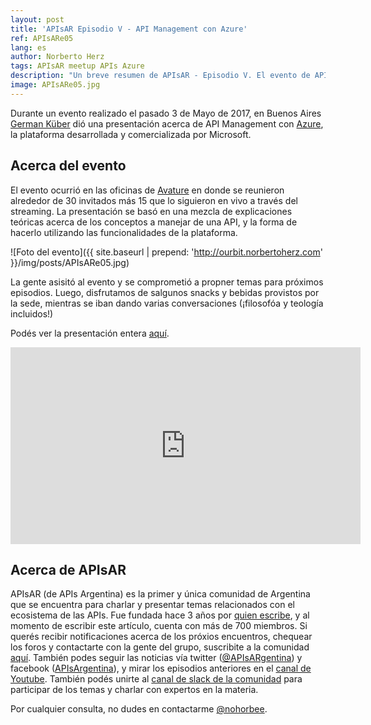 ```yaml
---
layout: post
title: 'APIsAR Episodio V - API Management con Azure'
ref: APIsARe05
lang: es
author: Norberto Herz
tags: APIsAR meetup APIs Azure
description: "Un breve resumen de APIsAR - Episodio V. El evento de APIs en Argentina cubrió algunos conceptos básicos de Azure"
image: APIsARe05.jpg
---
```


Durante un evento realizado el pasado 3 de Mayo de 2017, en Buenos Aires [German Küber](https://twitter.com/germankuber) dió una presentación acerca de API Management con [Azure](https://azure.microsoft.com/en-us/), la plataforma desarrollada y comercializada por Microsoft.


<!--MORE-->

## Acerca del evento

El evento ocurrió en las oficinas de [Avature](http://avature.net/) en donde se reunieron alrededor de 30 invitados más 15 que lo siguieron en vivo a través del streaming. La presentación se basó en una mezcla de explicaciones teóricas acerca de los conceptos a manejar de una API, y la forma de hacerlo utilizando las funcionalidades de la plataforma.

![Foto del evento]({{ site.baseurl | prepend: 'http://ourbit.norbertoherz.com' }}/img/posts/APIsARe05.jpg)

La gente asisitó al evento y se comprometió a propner temas para próximos episodios. Luego, disfrutamos de salgunos snacks y bebidas provistos por la sede, mientras se iban dando varias conversaciones (¡filosofóa y teología incluidos!)


Podés ver la presentación entera [aquí](https://www.youtube.com/watch?v=DYSffb3rNsE).

<iframe width="560" height="315" src="https://www.youtube.com/embed/DYSffb3rNsE" frameborder="0" allowfullscreen></iframe>

## Acerca de APIsAR

APIsAR (de APIs Argentina) es la primer y única comunidad de Argentina que se encuentra para charlar y presentar temas relacionados con el ecosistema de las APIs. Fue fundada hace 3 años por [quien escribe](http://norbertoherz.com), y al momento de escribir este artículo, cuenta con más de 700 miembros. Si querés recibir notificaciones acerca de los próxios encuentros, chequear los foros y contactarte con la gente del grupo, suscribite a la comunidad [aquí](http://meetup.com/APIsAR). También podes seguir las noticias vía twitter ([@APIsARgentina](http://twitter.com/APIsARgentina)) y facebook ([APIsArgentina](http://facebook.com/APIsArgentina)), y mirar los episodios anteriores en el [canal de Youtube](https://www.youtube.com/channel/UCXGY6_mib3hmzz1TQJDoA3A). También podés unirte al [canal de slack de la comunidad](https://apisar-slack-inviter.herokuapp.com/) para participar de los temas y charlar con expertos en la materia.

Por cualquier consulta, no dudes en contactarme [@nohorbee](http://twitter.com/nohorbee).
